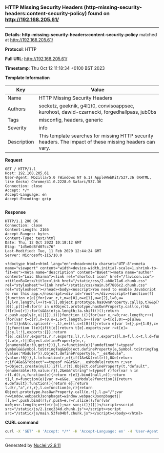 ### HTTP Missing Security Headers (http-missing-security-headers:content-security-policy) found on http://192.168.205.61/

----
**Details**: **http-missing-security-headers:content-security-policy** matched at http://192.168.205.61/

**Protocol**: HTTP

**Full URL**: http://192.168.205.61/

**Timestamp**: Thu Oct 12 11:18:34 +0100 BST 2023

**Template Information**

| Key | Value |
| --- | --- |
| Name | HTTP Missing Security Headers |
| Authors | socketz, geeknik, g4l1t0, convisoappsec, kurohost, dawid-czarnecki, forgedhallpass, jub0bs |
| Tags | misconfig, headers, generic |
| Severity | info |
| Description | This template searches for missing HTTP security headers. The impact of these missing headers can vary.<br> |

**Request**
```http
GET / HTTP/1.1
Host: 192.168.205.61
User-Agent: Mozilla/5.0 (Windows NT 6.1) AppleWebKit/537.36 (KHTML, like Gecko) Chrome/41.0.2228.0 Safari/537.36
Connection: close
Accept: */*
Accept-Language: en
Accept-Encoding: gzip


```

**Response**
```http
HTTP/1.1 200 OK
Connection: close
Content-Length: 2166
Accept-Ranges: bytes
Content-Type: text/html
Date: Thu, 12 Oct 2023 10:18:12 GMT
Etag: "1d5e0d8fd07cc76"
Last-Modified: Tue, 11 Feb 2020 12:44:24 GMT
Server: Microsoft-IIS/10.0

<!doctype html><html lang="en"><head><meta charset="UTF-8"><meta name="viewport" content="width=device-width,initial-scale=1,shrink-to-fit=no"><meta name="description" content="BaGet"><meta name="author" content="Loic Sharma"><link rel="shortcut icon" href="/favicon.ico"><title>BaGet</title><link href="/static/css/2.ab0e71a6.chunk.css" rel="stylesheet"><link href="/static/css/main.bf7806c2.chunk.css" rel="stylesheet"></head><body><noscript>You need to enable JavaScript to run this app.</noscript><div id="root"></div><script>!function(f){function e(e){for(var r,t,n=e[0],o=e[1],u=e[2],l=0,a=[];l<n.length;l++)t=n[l],Object.prototype.hasOwnProperty.call(p,t)&&p[t]&&a.push(p[t][0]),p[t]=0;for(r in o)Object.prototype.hasOwnProperty.call(o,r)&&(f[r]=o[r]);for(s&&s(e);a.length;)a.shift()();return c.push.apply(c,u||[]),i()}function i(){for(var e,r=0;r<c.length;r++){for(var t=c[r],n=!0,o=1;o<t.length;o++){var u=t[o];0!==p[u]&&(n=!1)}n&&(c.splice(r--,1),e=l(l.s=t[0]))}return e}var t={},p={1:0},c=[];function l(e){if(t[e])return t[e].exports;var r=t[e]={i:e,l:!1,exports:{}};return f[e].call(r.exports,r,r.exports,l),r.l=!0,r.exports}l.m=f,l.c=t,l.d=function(e,r,t){l.o(e,r)||Object.defineProperty(e,r,{enumerable:!0,get:t})},l.r=function(e){"undefined"!=typeof Symbol&&Symbol.toStringTag&&Object.defineProperty(e,Symbol.toStringTag,{value:"Module"}),Object.defineProperty(e,"__esModule",{value:!0})},l.t=function(r,e){if(1&e&&(r=l(r)),8&e)return r;if(4&e&&"object"==typeof r&&r&&r.__esModule)return r;var t=Object.create(null);if(l.r(t),Object.defineProperty(t,"default",{enumerable:!0,value:r}),2&e&&"string"!=typeof r)for(var n in r)l.d(t,n,function(e){return r[e]}.bind(null,n));return t},l.n=function(e){var r=e&&e.__esModule?function(){return e.default}:function(){return e};return l.d(r,"a",r),r},l.o=function(e,r){return Object.prototype.hasOwnProperty.call(e,r)},l.p="/";var r=window.webpackJsonpbaget=window.webpackJsonpbaget||[],n=r.push.bind(r);r.push=e,r=r.slice();for(var o=0;o<r.length;o++)e(r[o]);var s=n;i()}([])</script><script src="/static/js/2.1cec334d.chunk.js"></script><script src="/static/js/main.53fe94bf.chunk.js"></script></body></html>
```


**CURL command**
```sh
curl -X 'GET' -H 'Accept: */*' -H 'Accept-Language: en' -H 'User-Agent: Mozilla/5.0 (Windows NT 6.1) AppleWebKit/537.36 (KHTML, like Gecko) Chrome/41.0.2228.0 Safari/537.36' 'http://192.168.205.61/'
```

----

Generated by [Nuclei v2.9.11](https://github.com/projectdiscovery/nuclei)